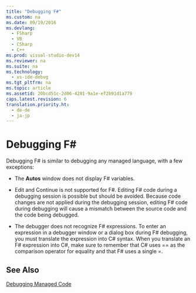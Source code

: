 ```yaml
---
title: "Debugging F#"
ms.custom: na
ms.date: 09/19/2016
ms.devlang: 
  - FSharp
  - VB
  - CSharp
  - C++
ms.prod: visual-studio-dev14
ms.reviewer: na
ms.suite: na
ms.technology: 
  - vs-ide-debug
ms.tgt_pltfrm: na
ms.topic: article
ms.assetid: 20bcd51c-2d06-4281-9a1e-ef2b91d1a779
caps.latest.revision: 6
translation.priority.ht: 
  - de-de
  - ja-jp
---
```

# Debugging F#
Debugging F# is similar to debugging any managed language, with a few exceptions:  
  
-   The **Autos** window does not display F# variables.  
  
-   Edit and Continue is not supported for F#. Editing F# code during a debugging session is possible but should be avoided. Because code changes are not applied during the debugging session, editing F# code during debugging will cause a mismatch between the source code and the code being debugged.  
  
-   The debugger does not recognize F# expressions. To enter an expression in a debugger window or a dialog box during F# debugging, you must translate the expression into C# syntax. When you translate an F# expression into C#, make sure to remember that C# uses == as the comparison operator for equality and that F# uses a single =.  
  
## See Also  
 [Debugging Managed Code](../Topic/Debugging%20Managed%20Code.md)